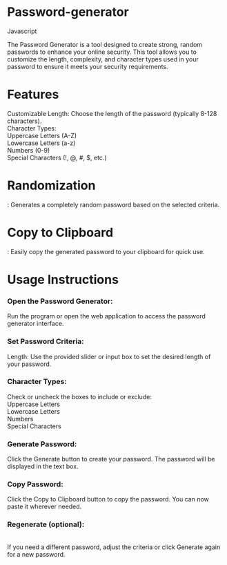 # Password-generator
Javascript


The Password Generator is a tool designed to create strong, random passwords to enhance your online security. This tool allows you to customize the length, complexity, and character types used in your password to ensure it meets your security requirements.

<h1>Features</h1>

Customizable Length: Choose the length of the password (typically 8-128 characters).<br>
Character Types:<br>
Uppercase Letters (A-Z)<br>
Lowercase Letters (a-z)<br>
Numbers (0-9)<br>
Special Characters (!, @, #, $, etc.)<br>


<h1>Randomization</h1>: Generates a completely random password based on the selected criteria.
<h1>Copy to Clipboard</h1>: Easily copy the generated password to your clipboard for quick use.

<h1>Usage Instructions</h1>

<h3>Open the Password Generator:</h3>
Run the program or open the web application to access the password generator interface.<br>

<h3>Set Password Criteria:</h3>
Length: Use the provided slider or input box to set the desired length of your password.<br>

<h3>Character Types:</h3>
Check or uncheck the boxes to include or exclude:<br>
Uppercase Letters<br>
Lowercase Letters<br>
Numbers<br>
Special Characters<br>

<h3>Generate Password:</h3>
Click the Generate button to create your password. The password will be displayed in the text box.<br>

<h3>Copy Password:</h3>
Click the Copy to Clipboard button to copy the password. You can now paste it wherever needed.<br>

<h3>Regenerate (optional):</h3><br>
If you need a different password, adjust the criteria or click Generate again for a new password.
